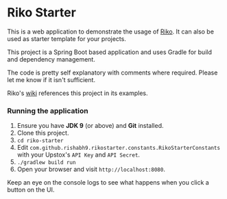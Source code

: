 # Riko Starter

This is a web application to demonstrate the usage of [Riko](https://github.com/rishabh9/riko). 
It can also be used as starter template for your projects.

This project is a Spring Boot based application and uses Gradle for build and dependency management.

The code is pretty self explanatory with comments where required. Please let me know if it isn't sufficient.

Riko's [wiki](https://github.com/rishabh9/riko/wiki) references this project in its examples.

### Running the application

1. Ensure you have __JDK 9__ (or above) and __Git__ installed.
2. Clone this project.
3. `cd riko-starter`
4. Edit `com.github.rishabh9.rikostarter.constants.RikoStarterConstants` with your Upstox's `API Key` and `API Secret`.
4. `./gradlew build run` 
5. Open your browser and visit `http://localhost:8080`.

Keep an eye on the console logs to see what happens when you click a button on the UI.